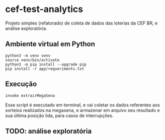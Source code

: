# cef-test-analytics

Projeto simples (refatorado) de coleta de dados das loterias da CEF BR, e análise exploratória.

## Ambiente virtual em Python

```Shell
python3 -m venv venv
source venv/bin/activate
python3 -m pip install --upgrade pip
pip install -r app/requeriments.txt
```

## Execução

```Shell
invoke extrairMegaSena
```

Esse script é executado em terminal, e vai coletar os dados referentes aos sorteios realizados na megasena, e armazenar em arquivo seu resultado e sua última posição lida, para casos de interrupções.


## TODO: análise exploratória
